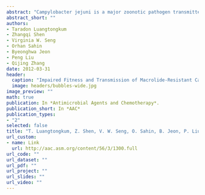 ```yaml
---
abstract: "Campylobacter jejuni is a major zoonotic pathogen transmitted to humans via the food chain and is prevalent in chickens, a natural reservoir for this pathogenic organism. Due to the importance of macrolide antibiotics in clinical therapy of human campylobacteriosis, development of macrolide resistance in Campylobacter has become a concern for public health. To facilitate the control of macrolide-resistant Campylobacter, it is necessary to understand if macrolide resistance affects the fitness and transmission of Campylobacter in its natural host. In this study we conducted pairwise competitions and comingling experiments in chickens using clonally related and isogenic C. jejuni strains, which are either susceptible or resistant to erythromycin (Ery). In every competition pair, Ery-resistant (Ery(r)) Campylobacter was consistently outcompeted by the Ery-susceptible (Ery(s)) strain. In the comingling experiments, Ery(r) Campylobacter failed to transmit to chickens precolonized by Ery(s) Campylobacter, while isogenic Ery(s) Campylobacter was able to transmit to and establish dominance in chickens precolonized by Ery(r) Campylobacter. The fitness disadvantage was linked to the resistance-conferring mutations in the 23S rRNA. These findings clearly indicate that acquisition of macrolide resistance impairs the fitness and transmission of Campylobacter in chickens, suggesting that the prevalence of macrolide-resistant C. jejuni will likely decrease in the absence of antibiotic selection pressure."
abstract_short: ""
authors:
- Taradon Luangtongkum
- Zhangqi Shen
- Virginia W. Seng
- Orhan Sahin
- Byeonghwa Jeon
- Peng Liu
- Qijing Zhang
date: 2012-03-31
header:
  caption: "Impaired Fitness and Transmission of Macrolide-Resistant Campylobacter jejuni in Its Natural Host"
  image: headers/bubbles-wide.jpg
image_preview: ""
math: true
publication: In *Antimicrobial Agents and Chemotherapy*.
publication_short: In *AAC*
publication_types:
- "2"
selected: false
title: "T. Luangtongkum, Z. Shen, V. W. Seng, O. Sahin, B. Jeon, P. Liu, and Q. Zhang (2012). Impaired fitness and transmission of macrolide-resistant Campylobacter jejuni in its natural host. Antimicrobial Agents and Chemotherapy, 56(3):1300-1308."
url_custom:
- name: Link
  url: http://aac.asm.org/content/56/3/1300.full
url_code: ""
url_dataset: ""
url_pdf: ""
url_project: ""
url_slides: ""
url_video: ""
---
```

